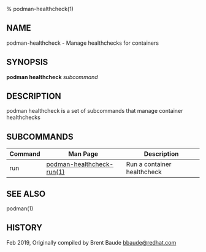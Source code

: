 % podman-healthcheck(1)

## NAME
podman\-healthcheck - Manage healthchecks for containers

## SYNOPSIS
**podman healthcheck** *subcommand*

## DESCRIPTION
podman healthcheck is a set of subcommands that manage container healthchecks

## SUBCOMMANDS

| Command | Man Page                                          | Description                                                                    |
| ------- | ------------------------------------------------- | ------------------------------------------------------------------------------ |
| run | [podman-healthcheck-run(1)](podman-healthcheck-run.1.md)    | Run a container healthcheck                                              |

## SEE ALSO
podman(1)

## HISTORY
Feb 2019, Originally compiled by Brent Baude <bbaude@redhat.com>
